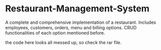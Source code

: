# Restaurant-Management-System
A complete and comprehensive implementation of a restaurant. Includes employees, customers, orders, menu and billing options. CRUD functionalities of each option mentioned before.

the code here looks all messed up, so check the rar file.
